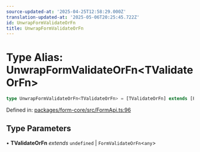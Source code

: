 ```yaml
---
source-updated-at: '2025-04-25T12:58:29.000Z'
translation-updated-at: '2025-05-06T20:25:45.722Z'
id: UnwrapFormValidateOrFn
title: UnwrapFormValidateOrFn
---
```


<!-- DO NOT EDIT: this page is autogenerated from the type comments -->

# Type Alias: UnwrapFormValidateOrFn\<TValidateOrFn\>

```ts
type UnwrapFormValidateOrFn<TValidateOrFn> = [TValidateOrFn] extends [FormValidateFn<any>] ? ReturnType<TValidateOrFn> : [TValidateOrFn] extends [StandardSchemaV1<any, any>] ? Record<string, StandardSchemaV1Issue[]> : undefined;
```

Defined in: [packages/form-core/src/FormApi.ts:96](https://github.com/TanStack/form/blob/main/packages/form-core/src/FormApi.ts#L96)

## Type Parameters

• **TValidateOrFn** *extends* `undefined` \| `FormValidateOrFn`\<`any`\>
